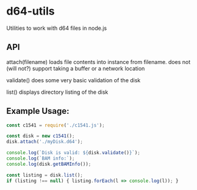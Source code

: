 # d64-utils
Utilities to work with d64 files in node.js

## API

attach(filename)
  loads file contents into instance from filename.
  does not (will not?) support taking a buffer or a network location

validate()
  does some very basic validation of the disk

list()
  displays directory listing of the disk

## Example Usage:

```javascript
const c1541 = require('./c1541.js');

const disk = new c1541();
disk.attach('./myDisk.d64');

console.log(`Disk is valid: ${disk.validate()}`);
console.log(`BAM info:`);
console.log(disk.getBAMInfo());

const listing = disk.list();
if (listing !== null) { listing.forEach(l => console.log(l)); }
```
